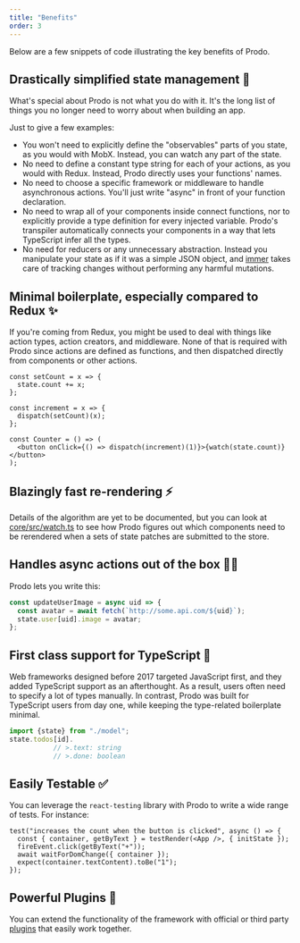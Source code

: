 ```yaml
---
title: "Benefits"
order: 3
---
```


Below are a few snippets of code illustrating the key benefits of Prodo.

## Drastically simplified state management 🎉

What's special about Prodo is not what you do with it. It's the long list of things you no longer need to worry about when building an app.

Just to give a few examples:

- You won't need to explicitly define the "observables" parts of you state, as you would with MobX. Instead, you can watch any part of the state.
- No need to define a constant type string for each of your actions, as you would with Redux. Instead, Prodo directly uses your functions' names.
- No need to choose a specific framework or middleware to handle asynchronous actions. You'll just write "async" in front of your function declaration.
- No need to wrap all of your components inside connect functions, nor to explicitly provide a type definition for every injected variable. Prodo's transpiler automatically connects your components in a way that lets TypeScript infer all the types.
- No need for reducers or any unnecessary abstraction. Instead you manipulate your state as if it was a simple JSON object, and [immer](https://github.com/immerjs/immer) takes care of tracking changes without performing any harmful mutations.

## Minimal boilerplate, especially compared to Redux ✨

If you're coming from Redux, you might be used to deal with things like action types, action creators, and middleware. None of that is required with Prodo since actions are defined as functions, and then dispatched directly from components or other actions.

```tsx
const setCount = x => {
  state.count += x;
};

const increment = x => {
  dispatch(setCount)(x);
};

const Counter = () => (
  <button onClick={() => dispatch(increment)(1)}>{watch(state.count)}</button>
);
```

## Blazingly fast re-rendering ⚡️

Details of the algorithm are yet to be documented, but you can look at [core/src/watch.ts](https://github.com/prodo-ai/prodo/blob/master/packages/core/src/watch.ts) to see how Prodo figures out which components need to be rerendered when a sets of state patches are submitted to the store.

## Handles async actions out of the box 👯‍♀️

Prodo lets you write this:

```ts
const updateUserImage = async uid => {
  const avatar = await fetch(`http://some.api.com/${uid}`);
  state.user[uid].image = avatar;
};
```

## First class support for TypeScript 🔎

Web frameworks designed before 2017 targeted JavaScript first, and they added TypeScript support as an afterthought. As a result, users often need to specify a lot of types manually. In contrast, Prodo was built for TypeScript users from day one, while keeping the type-related boilerplate minimal.

```ts
import {state} from "./model";
state.todos[id].
           // >.text: string
           // >.done: boolean
```

## Easily Testable ✅

You can leverage the `react-testing` library with Prodo to write a wide range of tests.
For instance:

```tsx
test("increases the count when the button is clicked", async () => {
  const { container, getByText } = testRender(<App />, { initState });
  fireEvent.click(getByText("+"));
  await waitForDomChange({ container });
  expect(container.textContent).toBe("1");
});
```

## Powerful Plugins 💪

You can extend the functionality of the framework with official or third party
[plugins](/basics/plugins) that easily work together.
